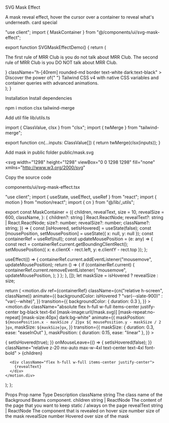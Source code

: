 SVG Mask Effect

A mask reveal effect, hover the cursor over a container to reveal what's underneath.
card
special

"use client";
import { MaskContainer } from "@/components/ui/svg-mask-effect";

export function SVGMaskEffectDemo() {
return (
<div className="flex h-[40rem] w-full items-center justify-center overflow-hidden">
<MaskContainer
revealText={
<p className="mx-auto max-w-4xl text-center text-4xl font-bold text-slate-800 dark:text-white">
The first rule of MRR Club is you do not talk about MRR Club. The
second rule of MRR Club is you DO NOT talk about MRR Club.
</p>
}
className="h-[40rem] rounded-md border text-white dark:text-black" >
Discover the power of{" "}
<span className="text-blue-500">Tailwind CSS v4</span> with native CSS
variables and container queries with
<span className="text-blue-500">advanced animations</span>.
</MaskContainer>
</div>
);
}

Installation
Install dependencies

npm i motion clsx tailwind-merge

Add util file
lib/utils.ts

import { ClassValue, clsx } from "clsx";
import { twMerge } from "tailwind-merge";

export function cn(...inputs: ClassValue[]) {
return twMerge(clsx(inputs));
}

Add mask in public folder
public/mask.svg

<svg
width="1298"
height="1298"
viewBox="0 0 1298 1298"
fill="none"
xmlns="http://www.w3.org/2000/svg"

>   <circle cx="649" cy="649" r="649" fill="black" />
> </svg>

Copy the source code

components/ui/svg-mask-effect.tsx

"use client";
import { useState, useEffect, useRef } from "react";
import { motion } from "motion/react";
import { cn } from "@/lib/\_utils";

export const MaskContainer = ({
children,
revealText,
size = 10,
revealSize = 600,
className,
}: {
children?: string | React.ReactNode;
revealText?: string | React.ReactNode;
size?: number;
revealSize?: number;
className?: string;
}) => {
const [isHovered, setIsHovered] = useState(false);
const [mousePosition, setMousePosition] = useState<any>({ x: null, y: null });
const containerRef = useRef<any>(null);
const updateMousePosition = (e: any) => {
const rect = containerRef.current.getBoundingClientRect();
setMousePosition({ x: e.clientX - rect.left, y: e.clientY - rect.top });
};

useEffect(() => {
containerRef.current.addEventListener("mousemove", updateMousePosition);
return () => {
if (containerRef.current) {
containerRef.current.removeEventListener(
"mousemove",
updateMousePosition,
);
}
};
}, []);
let maskSize = isHovered ? revealSize : size;

return (
<motion.div
ref={containerRef}
className={cn("relative h-screen", className)}
animate={{
        backgroundColor: isHovered ? "var(--slate-900)" : "var(--white)",
      }}
transition={{
        backgroundColor: { duration: 0.3 },
      }} >
<motion.div
className="absolute flex h-full w-full items-center justify-center bg-black text-6xl [mask-image:url(/mask.svg)] [mask-repeat:no-repeat] [mask-size:40px] dark:bg-white"
animate={{
          maskPosition: `${mousePosition.x - maskSize / 2}px ${
            mousePosition.y - maskSize / 2
          }px`,
          maskSize: `${maskSize}px`,
        }}
transition={{
          maskSize: { duration: 0.3, ease: "easeInOut" },
          maskPosition: { duration: 0.15, ease: "linear" },
        }} >
<div className="absolute inset-0 z-0 h-full w-full bg-black opacity-50 dark:bg-white" />
<div
onMouseEnter={() => {
setIsHovered(true);
}}
onMouseLeave={() => {
setIsHovered(false);
}}
className="relative z-20 mx-auto max-w-4xl text-center text-4xl font-bold" >
{children}
</div>
</motion.div>

      <div className="flex h-full w-full items-center justify-center">
        {revealText}
      </div>
    </motion.div>

);
};

Props
Prop name Type Description
className string The class name of the Background Beams component.
children string | ReactNode The content of the page that you want to keep static / always on the page
revealText string | ReactNode The component that is revealed on hover
size number size of the mask
revealSize number Hovered over size of the mask
